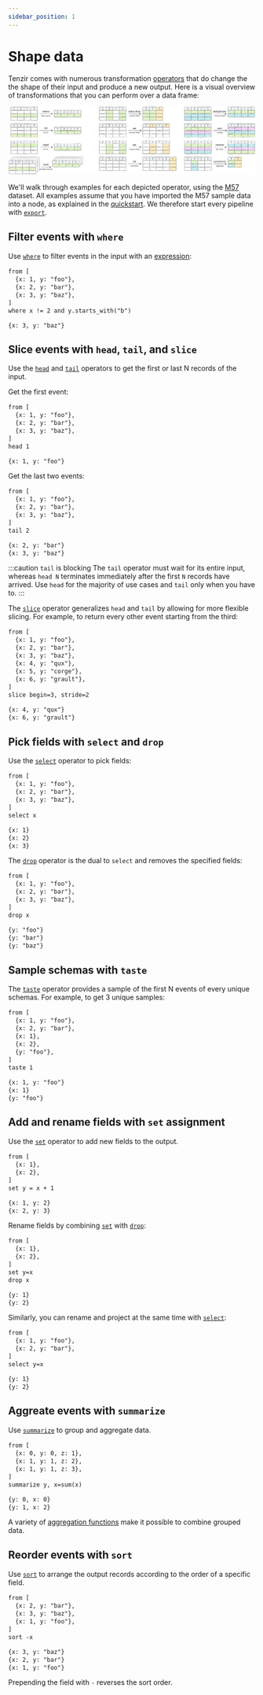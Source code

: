 ```yaml
---
sidebar_position: 1
---
```


# Shape data

Tenzir comes with numerous transformation [operators](../../operators.md) that
do change the the shape of their input and produce a new output. Here is a
visual overview of transformations that you can perform over a data frame:

![Shaping Overview](shaping.svg)

We'll walk through examples for each depicted operator, using the
[M57](../../installation.md) dataset. All examples assume that you have imported
the M57 sample data into a node, as explained in the
[quickstart](../../tutorials/quickstart/README.md). We therefore start every pipeline with
[`export`](../../tql2/operators/export.md).

## Filter events with `where`

Use [`where`](../../tql2/operators/where.md) to filter events in the
input with an [expression](../../tql2/language/expressions.md):

```tql
from [
  {x: 1, y: "foo"},
  {x: 2, y: "bar"},
  {x: 3, y: "baz"},
]
where x != 2 and y.starts_with("b")
```

```tql
{x: 3, y: "baz"}
```

## Slice events with `head`, `tail`, and `slice`

Use the [`head`](../../tql2/operators/head.md) and
[`tail`](../../tql2/operators/tail.md) operators to get the first or
last N records of the input.

Get the first event:

```tql
from [
  {x: 1, y: "foo"},
  {x: 2, y: "bar"},
  {x: 3, y: "baz"},
]
head 1
```

```tql
{x: 1, y: "foo"}
```

Get the last two events:

```tql
from [
  {x: 1, y: "foo"},
  {x: 2, y: "bar"},
  {x: 3, y: "baz"},
]
tail 2
```

```tql
{x: 2, y: "bar"}
{x: 3, y: "baz"}
```
:::caution `tail` is blocking
The `tail` operator must wait for its entire input, whereas `head N` terminates
immediately after the first `N` records have arrived. Use `head` for the
majority of use cases and `tail` only when you have to.
:::

The [`slice`](../../tql2/operators/slice.md) operator generalizes `head` and
`tail` by allowing for more flexible slicing. For example, to return every
other event starting from the third:

```tql
from [
  {x: 1, y: "foo"},
  {x: 2, y: "bar"},
  {x: 3, y: "baz"},
  {x: 4, y: "qux"},
  {x: 5, y: "corge"},
  {x: 6, y: "grault"},
]
slice begin=3, stride=2
```

```tql
{x: 4, y: "qux"}
{x: 6, y: "grault"}
```

## Pick fields with `select` and `drop`

Use the [`select`](../../tql2/operators/select.md) operator to
pick fields:

```tql
from [
  {x: 1, y: "foo"},
  {x: 2, y: "bar"},
  {x: 3, y: "baz"},
]
select x
```

```tql
{x: 1}
{x: 2}
{x: 3}
```

The [`drop`](../../tql2/operators/drop.md) operator is the dual to `select` and
removes the specified fields:

```tql
from [
  {x: 1, y: "foo"},
  {x: 2, y: "bar"},
  {x: 3, y: "baz"},
]
drop x
```

```tql
{y: "foo"}
{y: "bar"}
{y: "baz"}
```

## Sample schemas with `taste`

The [`taste`](../../tql2/operators/taste.md) operator provides a sample of the
first N events of every unique schemas. For example, to get 3 unique samples:

```tql
from [
  {x: 1, y: "foo"},
  {x: 2, y: "bar"},
  {x: 1},
  {x: 2},
  {y: "foo"},
]
taste 1
```

```tql
{x: 1, y: "foo"}
{x: 1}
{y: "foo"}
```

## Add and rename fields with `set` assignment

Use the [`set`](../../tql2/operators/set.md) operator to add new fields to the
output.

```tql
from [
  {x: 1},
  {x: 2},
]
set y = x + 1
```

```tql
{x: 1, y: 2}
{x: 2, y: 3}
```

Rename fields by combining [`set`](../../tql2/operators/set.md) with
[`drop`](../../tql2/operators/set.md):

```tql
from [
  {x: 1},
  {x: 2},
]
set y=x
drop x
```

```tql
{y: 1}
{y: 2}
```

Similarly, you can rename and project at the same time with
[`select`](../../tql2/operators/select.md):

```tql
from [
  {x: 1, y: "foo"},
  {x: 2, y: "bar"},
]
select y=x
```

```tql
{y: 1}
{y: 2}
```

## Aggreate events with `summarize`

Use [`summarize`](../../tql2/operators/summarize.md) to group and aggregate
data.

```tql
from [
  {x: 0, y: 0, z: 1},
  {x: 1, y: 1, z: 2},
  {x: 1, y: 1, z: 3},
]
summarize y, x=sum(x)
```

```tql
{y: 0, x: 0}
{y: 1, x: 2}
```

A variety of [aggregation functions](../../tql2/functions.md#aggregation) make
it possible to combine grouped data.

## Reorder events with `sort`

Use [`sort`](../../tql2/operators/sort.md) to arrange the output records
according to the order of a specific field.

```tql
from [
  {x: 2, y: "bar"},
  {x: 3, y: "baz"},
  {x: 1, y: "foo"},
]
sort -x
```

```tql
{x: 3, y: "baz"}
{x: 2, y: "bar"}
{x: 1, y: "foo"}
```

Prepending the field with `-` reverses the sort order.
